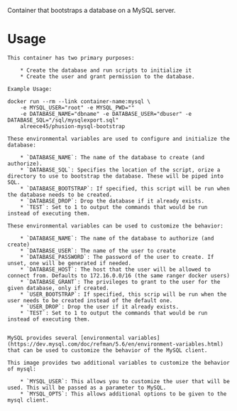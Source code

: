 
Container that bootstraps a database on a MySQL server.

Usage
===================

    This container has two primary purposes:

        * Create the database and run scripts to initialize it
        * Create the user and grant permission to the database.

    Example Usage:
    
    docker run --rm --link container-name:mysql \
        -e MYSQL_USER="root" -e MYSQL_PWD=""
        -e DATABASE_NAME="dbname" -e DATABASE_USER="dbuser" -e DATABASE_SQL="/sql/mysqlexport.sql"
        alreece45/phusion-mysql-bootstrap

    These environmental variables are used to configure and initialize the database:

        * `DATABASE_NAME`: The name of the database to create (and authorize).
        * `DATABASE_SQL`: Specifies the location of the script, orize a directory to use to bootstrap the database. These will be piped into SQL.
        * `DATABASE_BOOTSTRAP`: If specified, this script will be run when the database needs to be created.
        * `DATABASE_DROP`: Drop the database if it already exists.
        * `TEST`: Set to 1 to output the commands that would be run instead of executing them.

    These environmental variables can be used to customize the behavior:

        * `DATABASE_NAME`: The name of the database to authorize (and create)
        * `DATABASE_USER`: The name of the user to create
        * `DATABASE_PASSWORD`: The password of the user to create. If unset, one will be generated if needed.
        * `DATABASE_HOST`: The host that the user will be allowed to connect from. Defaults to 172.16.0.0/16 (the same ranger docker users)
        * `DATABASE_GRANT`: The privileges to grant to the user for the given database, only if created.
        * `USER_BOOTSTRAP`: If specified, this scrip will be run when the user needs to be created instead of the default one.
        * `USER_DROP`: Drop the user if it already exists.
        * `TEST`: Set to 1 to output the commands that would be run instead of executing them.


    MySQL provides several [environmental variables](https://dev.mysql.com/doc/refman/5.6/en/environment-variables.html) 
    that can be used to customize the behavior of the MySQL client.

    This image provides two additional variables to customize the behavior of mysql:

        * `MYSQL_USER`: This allows you to customize the user that will be used. This will be passed as a parameter to MySQL.
        * `MYSQL_OPTS`: This allows additional options to be given to the mysql client.

